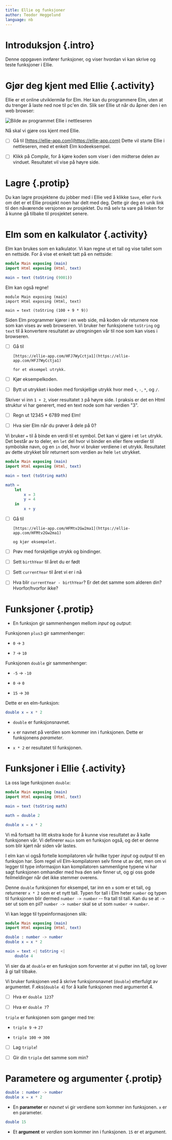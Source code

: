 ```yaml
---
title: Ellie og funksjoner
author: Teodor Heggelund
language: nb
---
```



# Introduksjon {.intro}

Denne oppgaven innfører funksjoner, og viser hvordan vi kan skrive og teste
funksjoner i Ellie.


# Gjør deg kjent med Ellie {.activity}

Ellie er et online utviklermilø for Elm. Her kan du programmere Elm, uten at du
trenger å laste ned noe til pc'en din. Slik ser Ellie ut når du åpner den i en
web browser:

![Bilde av programmet Ellie i nettleseren](ellie.png)

Nå skal vi gjøre oss kjent med Ellie.

- [ ] Gå til [https://ellie-app.com](https://ellie-app.com) Dette vil starte
  Ellie i nettleseren, med et enkelt Elm kodeeksempel.

- [ ] Klikk på *Compile*, for å kjøre koden som viser i den midterse delen av
  vinduet. Resultatet vil vise på høyre side.


# Lagre {.protip}

Du kan lagre prosjektene du jobber med i Ellie ved å klikke `Save`, eller `Fork`
om det er et Ellie prosjekt noen har delt med deg. Dette gir deg en unik link
til den nåværende versjonen av prosjektet. Du må selv ta vare på linken for å
kunne gå tilbake til prosjektet senere.


# Elm som en kalkulator {.activity}

Elm kan brukes som en kalkulator. Vi kan regne ut et tall og vise tallet som en
nettside. For å vise et enkelt tatt på en nettside:

```elm
module Main exposing (main)
import Html exposing (Html, text)

main = text (toString (9001))
```

Elm kan også regne!

```
module Main exposing (main)
import Html exposing (Html, text)

main = text (toString (100 + 9 * 9))
```

Siden Elm programmer kjører i en web side, må koden vår returnere noe som kan
vises av web browseren. Vi bruker her funksjonene `toString` og `text` til å
konvertere resultatet av utregningen vår til noe som kan vises i browseren.

- [ ] Gå til

      [https://ellie-app.com/HFJ7WyCctja1](https://ellie-app.com/HFJ7WyCctja1)

      for et eksempel utrykk.

- [ ] Kjør eksempelkoden.

- [ ] Bytt ut utrykket i koden med forskjellige utrykk hvor med `+`, `-`, `*`,
  og `/`.

Skriver vi inn `1 + 2`, viser resultatet `3` på høyre side. I praksis er det en
Html struktur vi har generert, med en text node som har verdien "3".

- [ ] Regn ut 12345 * 6789 med Elm!

- [ ] Hva sier Elm når du prøver å dele på 0?

Vi bruker `=` til å binde en verdi til et symbol. Det kan vi gjøre i et `let`
utrykk. Det består av to deler, en `let` del hvor vi binder en eller flere
verdier til symbolske navn, og en `in` del, hvor vi bruker verdiene i et utrykk.
Resultatet av dette utrykket blir returnert som verdien av hele `let` utrykket.

```elm
module Main exposing (main)
import Html exposing (Html, text)

main = text (toString math)

math =
    let
        x = 3
        y = 4
    in
        x + y
```

- [ ] Gå til

      [https://ellie-app.com/HFMtv2Gw2ma1](https://ellie-app.com/HFMtv2Gw2ma1)

      og kjør eksempelet.

- [ ] Prøv med forskjellige utrykk og bindinger.

- [ ] Sett `birthYear` til året du er født

- [ ] Sett `currentYear` til året vi er i nå

- [ ] Hva blir `currentYear - birthYear`? Er det det samme som alderen din?
  Hvorfor/hvorfor ikke?


# Funksjoner {.protip}

* En funksjon gir sammenhengen mellom *input* og *output*:

Funksjonen `plus3` gir sammenhenger:

* `0` → `3`

* `7` → `10`

Funksjonen `double` gir sammenhenger:

* `-5` → `-10`

* `0` → `0`

* `15` → `30`

Dette er en elm-funksjon:

```elm
double x = x * 2
```

* `double` er funksjonsnavnet.

* `x` er navnet på verdien som kommer inn i funksjonen. Dette er funksjonens
  *parameter*.

* `x * 2` er resultatet til funksjonen.


# Funksjoner i Ellie {.activity}

La oss lage funksjonen `double`:

```elm
module Main exposing (main)
import Html exposing (Html, text)

main = text (toString math)

math = double 2

double x = x * 2
```

Vi må fortsatt ha litt ekstra kode for å kunne vise resultatet av å kalle
funksjonen vår. Vi definerer `main` som en funksjon også, og det er denne som
blir kjørt når siden vår lastes.

I elm kan vi også fortelle kompilatoren vår hvilke typer *input* og *output* til
en funksjon har. Som regel vil Elm-kompilatoren selv finne ut av det, men om vi
legger til type informasjon kan kompilatoren sammenligne typene vi har sagt
funksjonen omhandler med hva den selv finner ut, og gi oss gode feilmeldinger
når det ikke stemmer overens.

Denne `double` funksjonen for eksempel, tar inn en `x` som er et tall, og
returnerer `x * 2` som er et nytt tall. Typen for tall i Elm heter `number` og
typen til funksjonen blir dermed `number -> number` -- fra tall til tall. Kan du
se at `->` ser ut som en pil? `number -> number` skal se ut som `number` →
`number`.

Vi kan legge til typeinformasjonen slik:

```elm
module Main exposing (main)
import Html exposing (Html, text)

double : number -> number
double x = x * 2

main = text <| toString <|
    double 4
```

Vi sier da at `double` er en funksjon som forventer at vi putter inn tall, og
lover å gi tall tilbake.

Vi bruker funksjonen ved å skrive funksjonsnavnet (`double`) etterfulgt av
argumentet. F.eks(`double 4`) for å kalle funksjonen med argumentet 4.

- [ ] Hva er `double 123`?

- [ ] Hva er `double 7`?

`triple` er funksjonen som ganger med tre:

* `triple 9` → `27`

* `triple 100` → `300`

- [ ] Lag `triple`!

- [ ] Gir din `triple` det samme som min?


# Parametere og argumenter {.protip}

```elm
double : number -> number
double x = x * 2
```

* En **parameter** er *navnet* vi gir verdiene som kommer inn funksjonen. `x` er
  en parameter.

```elm
double 15
```

* Et **argument** er *verdien* som kommer inn i funksjonen. `15` er et argument.
